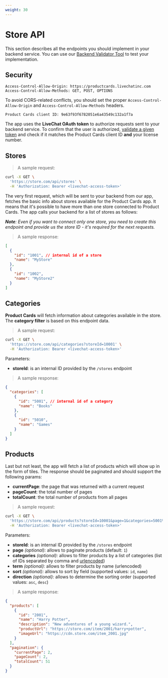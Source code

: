 ```yaml
---
weight: 30
---
```


# Store API

This section describes all the endpoints you should implement in your backend service. You can use our <a href="https://productcards.livechatinc.com/#/validator/" target="_blank">Backend Validator Tool</a> to test your implementation.

## Security

```
Access-Control-Allow-Origin: https://productcards.livechatinc.com
Access-Control-Allow-Methods: GET, POST, OPTIONS
```

To avoid CORS-related conflicts, you should set the proper `Access-Control-Allow-Origin` and `Access-Control-Allow-Methods` headers.

```
Product Cards client ID: 9e63f93f6782051e6a43549c132a1f7a
```

The app uses the **LiveChat OAuth token** to authorize requests sent to your backend service. To confirm that the user is authorized, [validate a given token](../authorization/#validating-the-access-token) and check if it matches the Product Cards client ID **and** your license number.

## Stores

> A sample request:

```bash
curl -X GET \
  'https://store.com/api/stores' \
  -H 'Authorization: Bearer <livechat-access-token>'
```

The very first request, which will be sent to your backend from our app, fetches the basic info about stores available for the Product Cards app. It means that it's possible to have more than one store connected to Product Cards. The app calls your backend for a list of stores as follows:

*__Note__: Even if you want to connect only one store, you need to create this endpoint and provide us the store ID - it's required for the next requests.*

> A sample response:

```json
[
  {
    "id": "1001", // internal id of a store
    "name": "MyStore"
  },
  {
    "id": "1002",
    "name": "MyStore2"
  }
]
``` 

## Categories

**Product Cards** will fetch information about categories available in the store. The **category filter** is based on this endpoint data.  

> A sample request:

```bash
curl -X GET \
  'https://store.com/api/categories?storeId=10001' \
  -H 'Authorization: Bearer <livechat-access-token>'
```

Parameters:

- **storeId**: is an internal ID provided by the `/stores` endpoint

> A sample response:

```json
{
  "categories": [
    {
      "id": "5001", // internal id of a category
      "name": "Books"
    },
    {
      "id": "5010",
      "name": "Games"
    }
  ]
}
```

## Products

Last but not least, the app will fetch a list of products which will show up in the form of tiles. The response should be paginated and should support the following params:

- **currentPage**: the page that was returned with a current request
- **pageCount**: the total number of pages
- **totalCount**: the total number of products from all pages

> A sample request:

```bash
curl -X GET \
  'https://store.com/api/products?storeId=10001&page=1&categories=5001%2C5010&term=Harry+Potter&sort=name&direction=asc' \
  -H 'Authorization: Bearer <livechat-access-token>'
```

Parameters:

- **storeId**: is an internal ID provided by the `/stores` endpoint
- **page** *(optional):* allows to paginate products (default: `1`)
- **categories** *(optional):* allows to filter products by a list of categories (list of IDs separated by comma and <a href ="https://www.w3schools.com/tags/ref_urlencode.asp" target="_blank">urlencoded</a>)
- **term** *(optional):* allows to filter products by name (urlencoded)
- **sort** *(optional):* allows to sort by field (supported values: `id`, `name`)
- **direction** *(optional):* allows to determine the sorting order (supported values: `asc`, `desc`)

> A sample response:

```json
{
  "products": [
    {
      "id": "2001",
      "name": "Harry Potter",
      "description": "New adventures of a young wizard.",
      "productUrl": "https://store.com/item/2001/harry+potter",
      "imageUrl": "https://cdn.store.com/item_2001.jpg"
    }
  ],
  "pagination": {
    "currentPage": 2,
    "pageCount": 2,
    "totalCount": 51
  }
}
```

